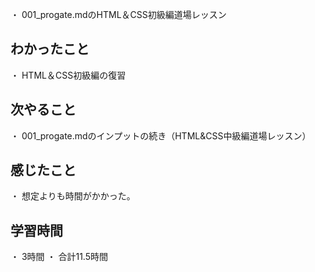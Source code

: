・ 001_progate.mdのHTML＆CSS初級編道場レッスン
## わかったこと
・ HTML＆CSS初級編の復習
## 次やること
・ 001_progate.mdのインプットの続き（HTML&CSS中級編道場レッスン）
## 感じたこと
・ 想定よりも時間がかかった。
## 学習時間
・ 3時間
・ 合計11.5時間
